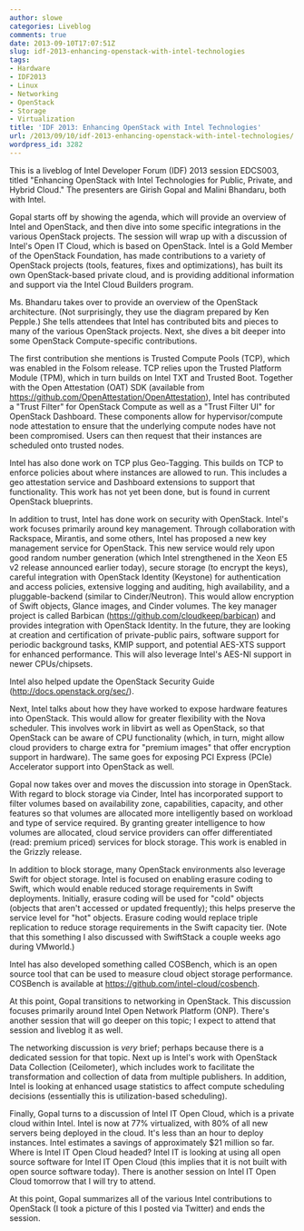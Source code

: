 ```yaml
---
author: slowe
categories: Liveblog
comments: true
date: 2013-09-10T17:07:51Z
slug: idf-2013-enhancing-openstack-with-intel-technologies
tags:
- Hardware
- IDF2013
- Linux
- Networking
- OpenStack
- Storage
- Virtualization
title: 'IDF 2013: Enhancing OpenStack with Intel Technologies'
url: /2013/09/10/idf-2013-enhancing-openstack-with-intel-technologies/
wordpress_id: 3282
---
```


This is a liveblog of Intel Developer Forum (IDF) 2013 session EDCS003, titled "Enhancing OpenStack with Intel Technologies for Public, Private, and Hybrid Cloud." The presenters are Girish Gopal and Malini Bhandaru, both with Intel.

Gopal starts off by showing the agenda, which will provide an overview of Intel and OpenStack, and then dive into some specific integrations in the various OpenStack projects. The session will wrap up with a discussion of Intel's Open IT Cloud, which is based on OpenStack. Intel is a Gold Member of the OpenStack Foundation, has made contributions to a variety of OpenStack projects (tools, features, fixes and optimizations), has built its own OpenStack-based private cloud, and is providing additional information and support via the Intel Cloud Builders program.

Ms. Bhandaru takes over to provide an overview of the OpenStack architecture. (Not surprisingly, they use the diagram prepared by Ken Pepple.) She tells attendees that Intel has contributed bits and pieces to many of the various OpenStack projects. Next, she dives a bit deeper into some OpenStack Compute-specific contributions.

The first contribution she mentions is Trusted Compute Pools (TCP), which was enabled in the Folsom release. TCP relies upon the Trusted Platform Module (TPM), which in turn builds on Intel TXT and Trusted Boot. Together with the Open Attestation (OAT) SDK (available from https://github.com/OpenAttestation/OpenAttestation), Intel has contributed a "Trust Filter" for OpenStack Compute as well as a "Trust Filter UI" for OpenStack Dashboard. These components allow for hypervisor/compute node attestation to ensure that the underlying compute nodes have not been compromised. Users can then request that their instances are scheduled onto trusted nodes.

Intel has also done work on TCP plus Geo-Tagging. This builds on TCP to enforce policies about where instances are allowed to run. This includes a geo attestation service and Dashboard extensions to support that functionality. This work has not yet been done, but is found in current OpenStack blueprints.

In addition to trust, Intel has done work on security with OpenStack. Intel's work focuses primarily around key management. Through collaboration with Rackspace, Mirantis, and some others, Intel has proposed a new key management service for OpenStack. This new service would rely upon good random number generation (which Intel strengthened in the Xeon E5 v2 release announced earlier today), secure storage (to encrypt the keys), careful integration with OpenStack Identity (Keystone) for authentication and access policies, extensive logging and auditing, high availability, and a pluggable-backend (similar to Cinder/Neutron). This would allow encryption of Swift objects, Glance images, and Cinder volumes. The key manager project is called Barbican (https://github.com/cloudkeep/barbican) and provides integration with OpenStack Identity. In the future, they are looking at creation and certification of private-public pairs, software support for periodic background tasks, KMIP support, and potential AES-XTS support for enhanced performance. This will also leverage Intel's AES-NI support in newer CPUs/chipsets.

Intel also helped update the OpenStack Security Guide (http://docs.openstack.org/sec/).

Next, Intel talks about how they have worked to expose hardware features into OpenStack. This would allow for greater flexibility with the Nova scheduler. This involves work in libvirt as well as OpenStack, so that OpenStack can be aware of CPU functionality (which, in turn, might allow cloud providers to charge extra for "premium images" that offer encryption support in hardware). The same goes for exposing PCI Express (PCIe) Accelerator support into OpenStack as well.

Gopal now takes over and moves the discussion into storage in OpenStack. With regard to block storage via Cinder, Intel has incorporated support to filter volumes based on availability zone, capabilities, capacity, and other features so that volumes are allocated more intelligently based on workload and type of service required. By granting greater intelligence to how volumes are allocated, cloud service providers can offer differentiated (read: premium priced) services for block storage. This work is enabled in the Grizzly release.

In addition to block storage, many OpenStack environments also leverage Swift for object storage. Intel is focused on enabling erasure coding to Swift, which would enable reduced storage requirements in Swift deployments. Initially, erasure coding will be used for "cold" objects (objects that aren't accessed or updated frequently); this helps preserve the service level for "hot" objects. Erasure coding would replace triple replication to reduce storage requirements in the Swift capacity tier. (Note that this something I also discussed with SwiftStack a couple weeks ago during VMworld.)

Intel has also developed something called COSBench, which is an open source tool that can be used to measure cloud object storage performance. COSBench is available at https://github.com/intel-cloud/cosbench.

At this point, Gopal transitions to networking in OpenStack. This discussion focuses primarily around Intel Open Network Platform (ONP). There's another session that will go deeper on this topic; I expect to attend that session and liveblog it as well.

The networking discussion is _very_ brief; perhaps because there is a dedicated session for that topic. Next up is Intel's work with OpenStack Data Collection (Ceilometer), which includes work to facilitate the transformation and collection of data from multiple publishers. In addition, Intel is looking at enhanced usage statistics to affect compute scheduling decisions (essentially this is utilization-based scheduling).

Finally, Gopal turns to a discussion of Intel IT Open Cloud, which is a private cloud within Intel. Intel is now at 77% virtualized, with 80% of all new servers being deployed in the cloud. It's less than an hour to deploy instances. Intel estimates a savings of approximately $21 million so far. Where is Intel IT Open Cloud headed? Intel IT is looking at using all open source software for Intel IT Open Cloud (this implies that it is not built with open source software today). There is another session on Intel IT Open Cloud tomorrow that I will try to attend.

At this point, Gopal summarizes all of the various Intel contributions to OpenStack (I took a picture of this I posted via Twitter) and ends the session.
